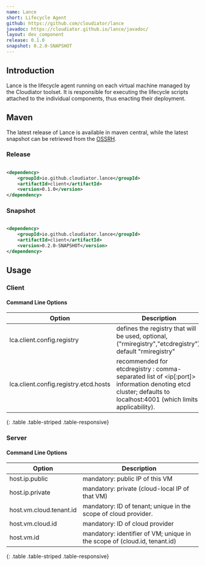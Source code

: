 ```yaml
---
name: Lance
short: Lifecycle Agent
github: https://github.com/cloudiator/lance
javadoc: https://cloudiator.github.io/lance/javadoc/
layout: dev_component
release: 0.1.0
snapshot: 0.2.0-SNAPSHOT
---
```


## Introduction

Lance is the lifecycle agent running on each virtual machine managed by the Cloudiator toolset. It is
responsible for executing the lifecycle scripts attached to the individual components, thus enacting
their deployment.

## Maven

The latest release of Lance is available in maven central, while the latest
snapshot can be retrieved from the [OSSRH](https://oss.sonatype.org/content/repositories/snapshots/).

### Release

```xml

<dependency>
    <groupId>io.github.cloudiator.lance</groupId>
    <artifactId>client</artifactId>
    <version>0.1.0</version>
</dependency>

```

### Snapshot

```xml

<dependency>
    <groupId>io.github.cloudiator.lance</groupId>
    <artifactId>client</artifactId>
    <version>0.2.0-SNAPSHOT</version>
</dependency>

```

## Usage

### Client

#### Command Line Options

| Option | Description |
| --- | --- |
| lca.client.config.registry | defines the registry that will be used, optional, ("rmiregistry","etcdregistry"), default "rmiregistry" |
| lca.client.config.registry.etcd.hosts | recommended for etcdregistry : comma-separated list of <ip[:port]> information denoting etcd cluster; defaults to localhost:4001 (which limits applicability). |
{: .table .table-striped .table-responsive}

### Server

#### Command Line Options

| Option | Description |
| --- | --- |
| host.ip.public | mandatory: public IP of this VM |
| host.ip.private | mandatory: private (cloud-local IP of that VM) |
| host.vm.cloud.tenant.id | mandatory: ID of tenant; unique in the scope of cloud provider. |
| host.vm.cloud.id | mandatory: ID of cloud provider |
| host.vm.id | mandatory: identifier of VM; unique in the scope of (cloud.id, tenant.id) |
{: .table .table-striped .table-responsive}
